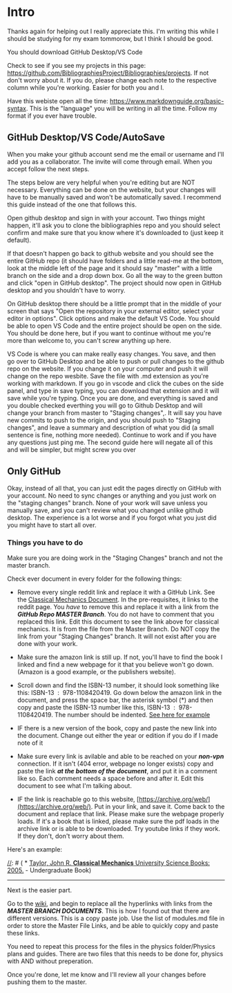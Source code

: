 # Intro

Thanks again for helping out I really appreciate this. I'm writing this while I should be studying for my exam tommorow, but I think I should be good.

You should download GitHub Desktop/VS Code

Check to see if you see my projects in this page: https://github.com/BibliographiesProject/Bibliographies/projects. If not don't worry about it. If you do, please change each note to the respective column while you're working. Easier for both you and I. 

Have this webiste open all the time: https://www.markdownguide.org/basic-syntax. This is the "language" you will be writing in all the time. Follow my format if you ever have trouble. 

## GitHub Desktop/VS Code/AutoSave

When you make your github account send me the email or username and I'll add you as a collaborator. The invite will come through email. When you accept follow the next steps.

The steps below are very helpful when you're editing but are NOT necessary. Everything can be done on the website, but your changes will have to be manually saved and won't be automatically saved. I recommend this guide instead of the one that follows this. 

Open github desktop and sign in with your account. Two things might happen, it'll ask you to clone the bibliographies repo and you should select confirm and make sure that you know where it's downloaded to (just keep it default). 

If that doesn't happen go back to github website and you should see the entire GitHub repo (it should have folders and a little read-me at the bottom, look at the middle left of the page and it should say "master" with a little branch on the side and a drop down box. Go all the way to the green button and click "open in GitHub desktop". The project should now open in GitHub desktop and you shouldn't have to worry. 

On GitHub desktop there should be a little prompt that in the middle of your screen that says "Open the repository in your external editor, select your editor in options". Click options and make the default VS Code. You should be able to open VS Code and the entire project should be open on the side. You should be done here, but if you want to continue without me you're more than welcome to, you can't screw anything up here. 

VS Code is where you can make really easy changes. You save, and then go over to GitHub Desktop and be able to push or pull changes to the github repo on the website. If you change it on your computer and push it will change on the repo wesbite. Save the file with .md extension as you're working with markdown. If you go in vscode and click the cubes on the side panel, and type in save typing, you can download that extension
and it will save while you're typing. Once you are done, and everything is saved and you double checked everthing you will go to Github Desktop and will change your branch from master to "Staging changes",. It will say you have new commits to push to the origin, and you should push to "Staging changes", and leave a summary and description of what you did (a small sentence is fine, nothing more needed). Continue to work and if you have any questions just ping me. The second guide here will negate all of this and will be simpler, but might screw you over

## Only GitHub

Okay, instead of all that, you can just edit the pages directly on GitHub with your account. No need to sync changes or anything and you just work on the "staging changes" branch. None of your work will save unless you manually save, and you can't review what you changed unlike github desktop. The experience is a lot worse and if you forgot what you just did you might have to start all over.

### Things you have to do

Make sure you are doing work in the "Staging Changes" branch and not the master branch. 

Check ever document in every folder for the following things:

* Remove every single reddit link and replace it with a GitHub Link. See the [Classical Mechanics Document](https://github.com/BibliographiesProject/Bibliographies/blob/master/Science/Physical%20Sciences/Physics/Classical%20Mechanics.md). In the pre-requisites, it links to the reddit page. You *have* to remove this and replace it with a link from the ***GitHub Repo MASTER Branch***. You do not have to comment that you replaced this link.  Edit this document to see the link above for classical mechanics. It is from the file from the Master Branch. Do NOT copy the link from your "Staging Changes" branch. It will not exist after you are done with your work. 

* Make sure the amazon link is still up. If not, you'll have to find the book I linked and find a new webpage for it that you believe won't go down. (Amazon is a good example, or the publishers website).
 * Scroll down and find the ISBN-13 number, it should look something like this:  ISBN-13 ‏ : ‎ 978-1108420419. Go down below the amazon link in the document, and press the space bar, the asterisk symbol (*) and then copy and paste the ISBN-13 number like this,  ISBN-13 ‏ : ‎ 978-1108420419. The number should be indented. [See here for example](https://github.com/BibliographiesProject/Bibliographies/blob/master/Math/DiscreteMathematics.md)

 * IF there is a new version of the book, copy and paste the new link into the document. Change out either the year or edition if you do if I made note of it

* Make sure every link is avilable and able to be reached on your ***non-vpn*** connection. If it isn't (404 error, webpage no longer exists) copy and paste the link ***at the bottom of the document***, and put it in a comment like so. Each comment needs a space before and after it. Edit this document to see what I'm talking about. 

* IF the link is reachable go to this website, [https://archive.org/web/](https://archive.org/web/). Put in your link, and save it. Come back to the document and replace that link. Please make sure the webpage properly loads. If it's a book that is linked, please make sure the pdf loads in the archive link or is able to be downloaded. Try youtube links if they work. If they don't, don't worry about them. 

[//]: # (Your Removed Link and Description go in these parantheses - Then say what kind of link it was, Book, Article, Pre-amble etc.)

[//]: # (Your Removed Link and Description go in these parantheses - Then say what kind of link it was, Book, Article, Pre-amble etc. - This is the proper spacing)

Here's an example:

[//]: # ( * [Taylor, John R. **Classical Mechanics** University Science Books: 2005.](http://www.amazon.com/Classical-Mechanics-John-R-Taylor/dp/189138922X) - Undergraduate Book)


---

Next is the easier part. 

Go to the [wiki](https://github.com/BibliographiesProject/Bibliographies/wiki/Directory), and begin to replace all the hyperlinks with links from the ***MASTER BRANCH DOCUMENTS***. This is how I found out that there are different versions. This is a copy paste job. Use the list of modules.md file in order to store the Master File Links, and be able to quickly copy and paste these links. 

You need to repeat this process for the files in the physics folder/Physics plans and guides. There are two files that this needs to be done for, physics with AND without preperation. 

Once you're done, let me know and I'll review all your changes before pushing them to the master. 